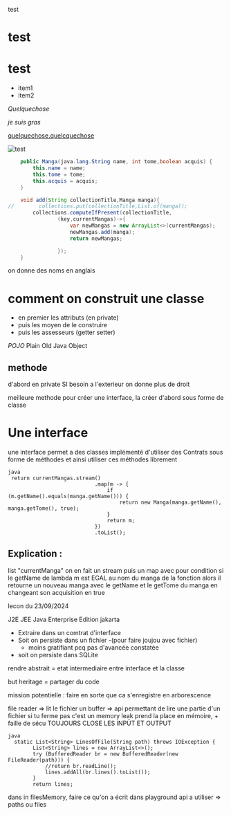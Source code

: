 test

<h1>test</h1>

# test

- item1
- item2

_Quelquechose_

*je suis gras*

[quelquechose.quelcquechose](https://google.com)

![test]()

```java
    public Manga(java.lang.String name, int tome,boolean acquis) {
        this.name = name;
        this.tome = tome;
        this.acquis = acquis;
    }
```
```java
    void add(String collectionTitle,Manga manga){
//        collections.put(collectionTitle,List.of(manga));
        collections.computeIfPresent(collectionTitle,
                (key,currentMangas)->{
                    var newMangas = new ArrayList<>(currentMangas);
                    newMangas.add(manga);
                    return newMangas;

                });
    }
```

on donne des noms en anglais 

# comment on construit une classe
- en premier les attributs (en private)
- puis les moyen de le construire 
- puis les assesseurs (getter setter)

*POJO* Plain Old Java Object



## methode
d'abord en private 
SI besoin a l'exterieur on donne plus de droit

meilleure methode pour créer une interface,
la créer d'abord sous forme de classe


# Une interface
une interface permet a des classes implémenté d'utiliser des Contrats 
sous forme de méthodes et ainsi utiliser ces méthodes librement

```
java
 return currentMangas.stream()
                            .map(m -> {
                                if (m.getName().equals(manga.getName())) {
                                    return new Manga(manga.getName(), manga.getTome(), true);
                                }
                                return m;
                            })
                            .toList();
```
## Explication : 
list "currentManga" on en fait un stream 
puis un map avec pour condition si le getName de lambda m est EGAL au nom du manga de la fonction
alors il retourne un nouveau manga avec le getName et le getTome du manga en changeant son acquisition en true 


    

lecon du  23/09/2024

J2E
JEE
Java Enterprise Edition
jakarta

- Extraire dans un comtrat d'interface
- Soit on persiste dans un fichier -(pour faire joujou avec fichier)
  - moins gratifiant pcq pas d'avancée constatée
- soit on persiste dans SQLite 

rendre abstrait = etat intermediaire entre interface et la classe

but heritage = partager du code

mission potentielle : faire en sorte que ca s'enregistre en arborescence

file reader => lit le fichier
un buffer => api permettant de lire une partie d'un fichier
si tu ferme pas c'est un memory leak prend la place en mémoire, + faille de sécu TOUJOURS CLOSE LES INPÜT ET OUTPUT

```
java
  static List<String> LinesOfFile(String path) throws IOException {
        List<String> lines = new ArrayList<>();
        try (BufferedReader br = new BufferedReader(new FileReader(path))) {
            //return br.readLine();
            lines.addAll(br.lines().toList());
        }
        return lines;
```

dans in filesMemory, faire ce qu'on a écrit dans playground
api a utiliser => paths ou files 

